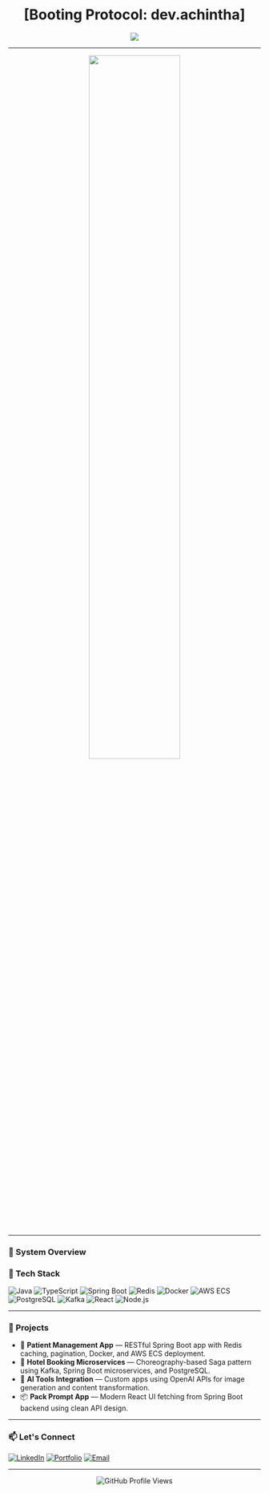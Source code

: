 <h1 align="center">[Booting Protocol: dev.achintha]</h1>

<p align="center">
  <img src="https://readme-typing-svg.herokuapp.com/?font=JetBrains+Mono&size=16&duration=2500&color=00FF00&center=true&vCenter=true&width=600&lines=[SYSTEM:+Cold+Start+Detected];[AUTH:+Root+Access+Granted];[Initializing+Core+Microservices];[SpringBoot+Engine:+Primed];[Kafka+Streams:+Stable];[Protocol:+Crack+Mode+Enabled]" />
</p>

---

<p align="center">
  <img src="https://media.giphy.com/media/v1.Y2lkPTc5MGI3NjExbDQ2YzM2bDZ1a2F4bGQzZW8wYzh2Z2hrcGJ5MGM3MDF6ZmdkY2JvMyZlcD12MV9naWZzX3NlYXJjaCZjdD1n/Zy7fJ3GuhTyKfjS8I5/giphy.gif" width="60%" />
</p>

---

### 🧬 System Overview

### 🧰 Tech Stack

![Java](https://img.shields.io/badge/Java-%23ED8B00.svg?style=for-the-badge&logo=java&logoColor=white)
![TypeScript](https://img.shields.io/badge/TypeScript-3178C6?style=for-the-badge&logo=typescript&logoColor=white)
![Spring Boot](https://img.shields.io/badge/SpringBoot-6DB33F?style=for-the-badge&logo=springboot&logoColor=white)
![Redis](https://img.shields.io/badge/Redis-%23DC382D.svg?style=for-the-badge&logo=redis&logoColor=white)
![Docker](https://img.shields.io/badge/Docker-2496ED?style=for-the-badge&logo=docker&logoColor=white)
![AWS ECS](https://img.shields.io/badge/AWS_ECS-232F3E?style=for-the-badge&logo=amazonaws&logoColor=white)
![PostgreSQL](https://img.shields.io/badge/PostgreSQL-316192?style=for-the-badge&logo=postgresql&logoColor=white)
![Kafka](https://img.shields.io/badge/Kafka-231F20?style=for-the-badge&logo=apachekafka&logoColor=white)
![React](https://img.shields.io/badge/React-20232A?style=for-the-badge&logo=react&logoColor=61DAFB)
![Node.js](https://img.shields.io/badge/Node.js-339933?style=for-the-badge&logo=nodedotjs&logoColor=white)


---

### 🚀 Projects
- 🏥 **Patient Management App** — RESTful Spring Boot app with Redis caching, pagination, Docker, and AWS ECS deployment.
- 🏨 **Hotel Booking Microservices** — Choreography-based Saga pattern using Kafka, Spring Boot microservices, and PostgreSQL.
- 🤖 **AI Tools Integration** — Custom apps using OpenAI APIs for image generation and content transformation.
- 📦 **Pack Prompt App** — Modern React UI fetching from Spring Boot backend using clean API design.

---


### 📫 Let's Connect

[![LinkedIn](https://img.shields.io/badge/LinkedIn-blue?style=for-the-badge&logo=linkedin&logoColor=white)](https://linkedin.com/in/yourprofile)
[![Portfolio](https://img.shields.io/badge/Portfolio-black?style=for-the-badge&logo=github&logoColor=white)](https://yourportfolio.com)
[![Email](https://img.shields.io/badge/Email-D14836?style=for-the-badge&logo=gmail&logoColor=white)](mailto:youremail@gmail.com)

---

<!-- Optional: Visitors badge -->
<p align="center">
  <img src="https://komarev.com/ghpvc/?username=your-github-username&style=flat-square&color=blue" alt="GitHub Profile Views" />
</p>
